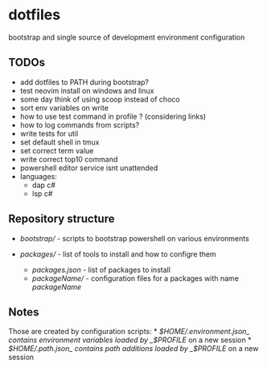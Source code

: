 # dotfiles
bootstrap and single source of development environment configuration

## TODOs
* add dotfiles to PATH during bootstrap?
* test neovim install on windows and linux
* some day think of using scoop instead of choco
* sort env variables on write
* how to use test command in profile ? (considering links)
* how to log commands from scripts?
* write tests for util
* set default shell in tmux
* set correct term value
* write correct top10 command
* powershell editor service isnt unattended
* languages:
    * dap c#
    * lsp c#

## Repository structure

* _bootstrap/_ - scripts to bootstrap powershell on various environments

* _packages/_ - list of tools to install and how to configre them
    * _packages.json_ - list of packages to install
    * _packageName/_ - configuration files for a packages with name _packageName_

## Notes

Those are created by configuration scripts:
    * _$HOME/.environment.json_ contains environment variables loaded by _$PROFILE_ on a new session
    * _$HOME/.path.json_ contains path additions loaded by _$PROFILE_ on a new session

